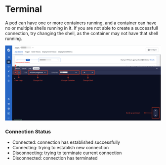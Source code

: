 # Terminal

A pod can have one or more containers running, and a container can have no or multiple shells running in it. 
If you are not able to create a successfull connection, try changing the shell, as the container may not have that shell running. 

![](../../.gitbook/assets/terminal-controls.png)

### Connection Status

- Connected: connection has established successfully
- Connecting: trying to establish new connection 
- Disconnecting: trying to terminate current connection
- Disconnected: connection has terminated